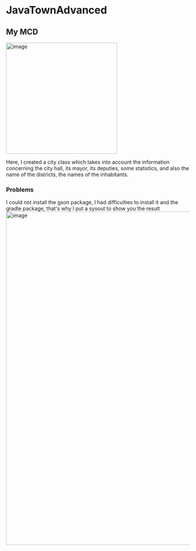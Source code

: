 # JavaTownAdvanced


## My MCD
<img width="304" alt="image" src="https://user-images.githubusercontent.com/23525738/162023994-b20e1915-88ad-425b-8730-709112050be0.png">

Here, I created a city class which takes into account the information concerning the city hall, its mayor, its deputies, some statistics, and also the name of the districts, the names of the inhabitants. 












### Problems 

I could not install the gson package, I had difficulties to install it and the gradle package, that's why I put a sysout to show you the result
<img width="912" alt="image" src="https://user-images.githubusercontent.com/23525738/162028121-61f1d6a5-5cad-413a-a5fb-2b98e8a891dc.png">
